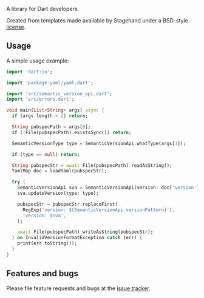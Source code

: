 A library for Dart developers.

Created from templates made available by Stagehand under a BSD-style
[license](https://github.com/dart-lang/stagehand/blob/master/LICENSE).

## Usage

A simple usage example:

```dart
import 'dart:io';

import 'package:yaml/yaml.dart';

import 'src/semantic_version_api.dart';
import 'src/errors.dart';

void main(List<String> args) async {
  if (args.length < 2) return;

  String pubspecPath = args[0];
  if (!File(pubspecPath).existsSync()) return;

  SemanticVersionType type = SemanticVersionApi.whatType(args[1]);

  if (type == null) return;

  String pubspecStr = await File(pubspecPath).readAsString();
  YamlMap doc = loadYaml(pubspecStr);

  try {
    SemanticVersionApi sva = SemanticVersionApi(version: doc['version']);
    sva.updateVersion(type: type);

    pubspecStr = pubspecStr.replaceFirst(
      RegExp('version: ${SemanticVersionApi.versionPattern}'),
      'version: $sva',
    );

    await File(pubspecPath).writeAsString(pubspecStr);
  } on InvalidVersionFormatException catch (err) {
    print(err.toString());
  }
}

```

## Features and bugs

Please file feature requests and bugs at the [issue tracker][tracker].

[tracker]: http://example.com/issues/replaceme
